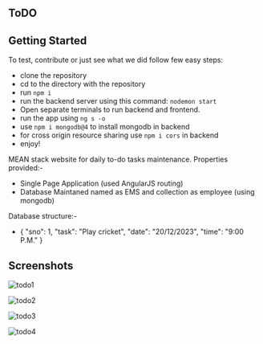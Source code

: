 ## ToDO

## Getting Started
To test, contribute or just see what we did follow few easy steps:
- clone the repository
- cd to the directory with the repository
- run `npm i`
- run the backend server using this command: 
  `nodemon start`
- Open separate terminals to run backend and frontend.
- run the app using `ng s -o`
- use `npm i mongodb@4` to install mongodb in backend
- for cross origin resource sharing use `npm i cors` in backend
- enjoy!

MEAN stack website for daily to-do tasks maintenance. Properties provided:- <br />
- Single Page Application (used AngularJS routing)
- Database Maintaned named as EMS and collection as employee (using mongodb)

Database structure:- <br />
- {
  "sno": 1,
  "task": "Play cricket",
  "date": "20/12/2023",
  "time": "9:00 P.M."
  }
  
  
## Screenshots


![todo1](https://github.com/Archishmaan74/ToDO/assets/59467495/d6c1c1d6-1bbb-4e11-97f3-2a222eb17185)


![todo2](https://github.com/Archishmaan74/ToDO/assets/59467495/0b802a9f-7e1f-433f-8142-3fd76f0fc595)


![todo3](https://github.com/Archishmaan74/ToDO/assets/59467495/b7e44909-fa64-4fc7-809a-48af1d5f2223)


![todo4](https://github.com/Archishmaan74/ToDO/assets/59467495/85fdf12c-26df-442a-aa0c-961bdd2cf4ea)




